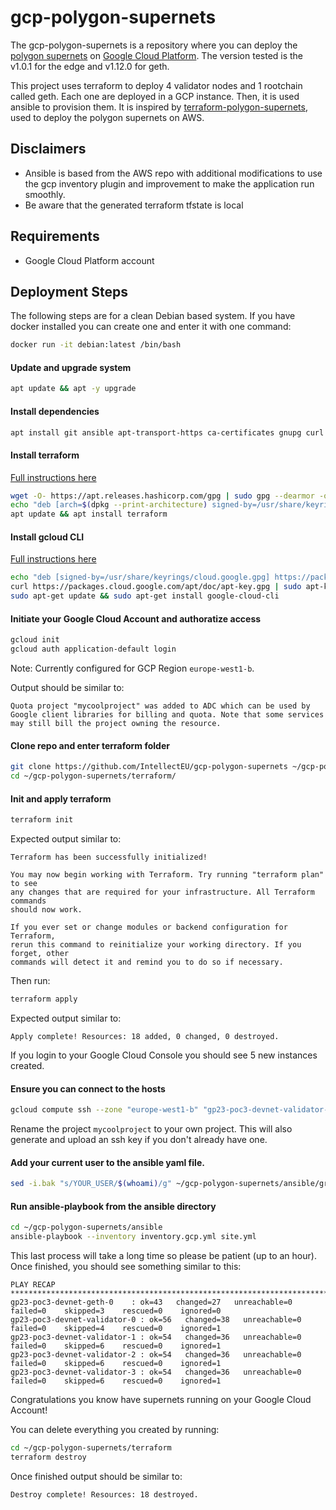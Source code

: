 # gcp-polygon-supernets
The gcp-polygon-supernets is a repository where you can deploy the [polygon supernets](https://wiki.polygon.technology/docs/supernets/) on [Google Cloud Platform](https://cloud.google.com). The version tested is the v1.0.1 for the edge and v1.12.0 for geth.

This project uses terraform to deploy 4 validator nodes and 1 rootchain called geth. Each one are deployed in a GCP instance.
Then, it is used ansible to provision them. It is inspired by [terraform-polygon-supernets](https://github.com/maticnetwork/terraform-polygon-supernets), used to deploy the polygon supernets on AWS.


## Disclaimers

- Ansible is based from the AWS repo with additional modifications to use the gcp inventory plugin and improvement to make the application run smoothly.
- Be aware that the generated terraform tfstate is local

## Requirements

- Google Cloud Platform account

## Deployment Steps
The following steps are for a clean Debian based system. If you have docker installed you can create one and enter it with one command:

```bash
docker run -it debian:latest /bin/bash
```

#### Update and upgrade system
```bash
apt update && apt -y upgrade
```

#### Install dependencies
```bash
apt install git ansible apt-transport-https ca-certificates gnupg curl sudo wget python3-google-auth
```

#### Install terraform
[Full instructions here](https://www.hashicorp.com/official-packaging-guide?product_intent=terraform)
```bash
wget -O- https://apt.releases.hashicorp.com/gpg | sudo gpg --dearmor -o /usr/share/keyrings/hashicorp-archive-keyring.gpg
echo "deb [arch=$(dpkg --print-architecture) signed-by=/usr/share/keyrings/hashicorp-archive-keyring.gpg] https://apt.releases.hashicorp.com $(lsb_release -cs) main" | sudo tee /etc/apt/sources.list.d/hashicorp.list
apt update && apt install terraform
```

#### Install gcloud CLI
[Full instructions here](https://cloud.google.com/sdk/docs/install#deb)
```bash
echo "deb [signed-by=/usr/share/keyrings/cloud.google.gpg] https://packages.cloud.google.com/apt cloud-sdk main" | sudo tee -a /etc/apt/sources.list.d/google-cloud-sdk.list
curl https://packages.cloud.google.com/apt/doc/apt-key.gpg | sudo apt-key --keyring /usr/share/keyrings/cloud.google.gpg add -
sudo apt-get update && sudo apt-get install google-cloud-cli
```

#### Initiate your Google Cloud Account and authoratize access
```bash
gcloud init
gcloud auth application-default login
```

Note: Currently configured for GCP Region `europe-west1-b`.

Output should be similar to:

```
Quota project "mycoolproject" was added to ADC which can be used by Google client libraries for billing and quota. Note that some services may still bill the project owning the resource.
```

#### Clone repo and enter terraform folder

```bash
git clone https://github.com/IntellectEU/gcp-polygon-supernets ~/gcp-polygon-supernets
cd ~/gcp-polygon-supernets/terraform/
```

#### Init and apply terraform
```bash
terraform init
```

Expected output similar to:

```
Terraform has been successfully initialized!

You may now begin working with Terraform. Try running "terraform plan" to see
any changes that are required for your infrastructure. All Terraform commands
should now work.

If you ever set or change modules or backend configuration for Terraform,
rerun this command to reinitialize your working directory. If you forget, other
commands will detect it and remind you to do so if necessary.
```

Then run:

```bash
terraform apply
```

Expected output similar to:

```
Apply complete! Resources: 18 added, 0 changed, 0 destroyed.
```

If you login to your Google Cloud Console you should see 5 new instances created.

#### Ensure you can connect to the hosts

```bash
gcloud compute ssh --zone "europe-west1-b" "gp23-poc3-devnet-validator-0" --tunnel-through-iap --project "mycoolproject"
```

Rename the project `mycoolproject` to your own project. This will also generate and upload an ssh key if you don't already have one.

#### Add your current user to the ansible yaml file.
```bash
sed -i.bak "s/YOUR_USER/$(whoami)/g" ~/gcp-polygon-supernets/ansible/group_vars/all.yml
```

#### Run ansible-playbook from the ansible directory
```bash
cd ~/gcp-polygon-supernets/ansible
ansible-playbook --inventory inventory.gcp.yml site.yml
```

This last process will take a long time so please be patient (up to an hour).
Once finished, you should see something similar to this:
```
PLAY RECAP ****************************************************************************************************************************************************************************
gp23-poc3-devnet-geth-0    : ok=43   changed=27   unreachable=0    failed=0    skipped=3    rescued=0    ignored=0   
gp23-poc3-devnet-validator-0 : ok=56   changed=38   unreachable=0    failed=0    skipped=4    rescued=0    ignored=1   
gp23-poc3-devnet-validator-1 : ok=54   changed=36   unreachable=0    failed=0    skipped=6    rescued=0    ignored=1   
gp23-poc3-devnet-validator-2 : ok=54   changed=36   unreachable=0    failed=0    skipped=6    rescued=0    ignored=1   
gp23-poc3-devnet-validator-3 : ok=54   changed=36   unreachable=0    failed=0    skipped=6    rescued=0    ignored=1 
```

Congratulations you know have supernets running on your Google Cloud Account!

You can delete everything you created by running:

```bash
cd ~/gcp-polygon-supernets/terraform
terraform destroy
```

Once finished output should be similar to:

```
Destroy complete! Resources: 18 destroyed.
```